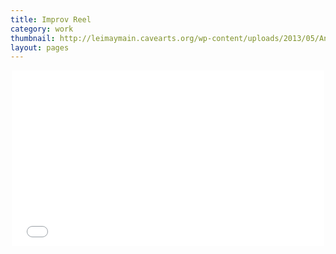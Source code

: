 ```yaml
---
title: Improv Reel
category: work
thumbnail: http://leimaymain.cavearts.org/wp-content/uploads/2013/05/Andrew-SQR.jpg
layout: pages
---
```

<div style="text-align: center;">
<iframe src="//player.vimeo.com/video/117097985" width="500" height="281" frameborder="0" webkitallowfullscreen mozallowfullscreen allowfullscreen></iframe>
</div>
